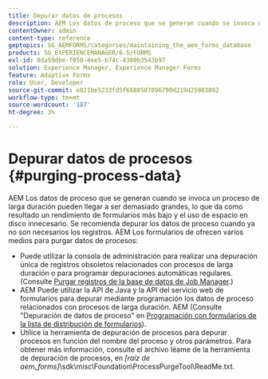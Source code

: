 ```yaml
---
title: Depurar datos de procesos
description: AEM Los datos de proceso que se generan cuando se invoca un proceso de larga duración pueden llegar a ser demasiado grandes, lo que da como resultado un rendimiento de formularios más bajo y el uso de espacio en disco innecesario. Consulte cómo puede depurar datos de proceso.
contentOwner: admin
content-type: reference
geptopics: SG_AEMFORMS/categories/maintaining_the_aem_forms_database
products: SG_EXPERIENCEMANAGER/6.5/FORMS
exl-id: 0da59dbe-f050-4ee5-b74c-4380b3543b97
solution: Experience Manager, Experience Manager Forms
feature: Adaptive Forms
role: User, Developer
source-git-commit: e821be5233fd5f6688507096790d219d25903892
workflow-type: tm+mt
source-wordcount: '187'
ht-degree: 3%

---
```


# Depurar datos de procesos {#purging-process-data}

AEM Los datos de proceso que se generan cuando se invoca un proceso de larga duración pueden llegar a ser demasiado grandes, lo que da como resultado un rendimiento de formularios más bajo y el uso de espacio en disco innecesario. Se recomienda depurar los datos de proceso cuando ya no son necesarios los registros. AEM Los formularios de ofrecen varios medios para purgar datos de procesos:

* Puede utilizar la consola de administración para realizar una depuración única de registros obsoletos relacionados con procesos de larga duración o para programar depuraciones automáticas regulares. (Consulte [Purgar registros de la base de datos de Job Manager](/help/forms/using/admin-help/purge-records-job-manager-database.md#purge-records-from-the-job-manager-database).)
* AEM Puede utilizar la API de Java y la API del servicio web de formularios para depurar mediante programación los datos de proceso relacionados con procesos de larga duración. AEM (Consulte &quot;Depuración de datos de proceso&quot; en [Programación con formularios de la lista de distribución de formularios](https://www.adobe.com/go/learn_aemforms_programming_63)).
* Utilice la herramienta de depuración de procesos para depurar procesos en función del nombre del proceso y otros parámetros. Para obtener más información, consulte el archivo léame de la herramienta de depuración de procesos, en *[raíz de aem_forms]*\sdk\misc\Foundation\ProcessPurgeTool\ReadMe.txt.
